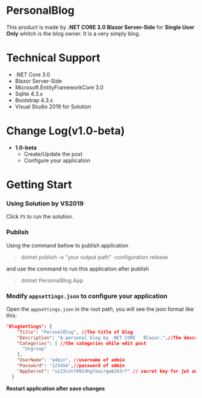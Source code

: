 # PersonalBlog
This product is made by **.NET CORE 3.0 Blazor Server-Side** for **Single User Only** whitch is the blog owner. It is a very simply blog.

# Technical Support
* .NET Core 3.0
* Blazor Server-Side
* Microsoft.EntityFrameworkCore 3.0
* Sqlite 4.3.x
* Bootstrap 4.3.x
* Visual Studio 2019 for Solution

# Change Log(v1.0-beta)
* **1.0-beta**
  - Create/Update the post
  - Configure your application


# Getting Start
### Using Solution by VS2019
Click `F5` to run the solution.

### Publish
Using the command bellow to publish application
> dotnet publish -o "your output path" -configuration release

and use the command to run this application after publish
> dotnet PersonalBlog.App

### Modify `appsettings.json` to configure your application
Open the `appsettings.json` in the root path, you will see the json format like this:
```json
"BlogSettings": {
    "Title": "PersnalBlog", //The title of blog
    "Description": "A personal blog by .NET CORE   Blazor.",//The description of blog
    "Categories": [ //the categories while edit post
      "Ungroup"
    ],
    "UserName": "admin", //username of admin
    "Password": "123456",//password of admin
    "AppSecret": "oi23intf0924hgfowirgw0293rf" // secret key for jwt authentication, do not update!!!
  }
```
**Restart application after save changes**


